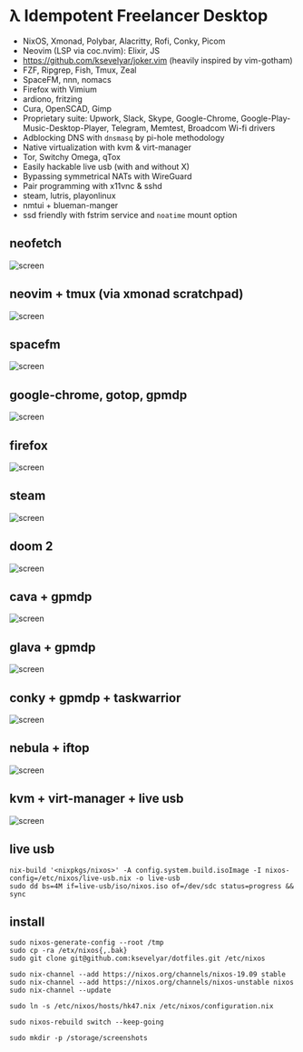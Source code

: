 # λ Idempotent Freelancer Desktop 

* NixOS, Xmonad, Polybar, Alacritty, Rofi, Conky, Picom
* Neovim (LSP via coc.nvim): Elixir, JS
* https://github.com/ksevelyar/joker.vim (heavily inspired by vim-gotham)
* FZF, Ripgrep, Fish, Tmux, Zeal
* SpaceFM, nnn, nomacs
* Firefox with Vimium
* ardiono, fritzing
* Cura, OpenSCAD, Gimp
* Proprietary suite: Upwork, Slack, Skype, Google-Chrome, Google-Play-Music-Desktop-Player, Telegram, Memtest, Broadcom Wi-fi drivers
* Adblocking DNS with `dnsmasq` by pi-hole methodology
* Native virtualization with kvm & virt-manager
* Tor, Switchy Omega, qTox 
* Easily hackable live usb (with and without X)
* Bypassing symmetrical NATs with WireGuard
* Pair programming with x11vnc & sshd
* steam, lutris, playonlinux
* nmtui + blueman-manger 
* ssd friendly with fstrim service and `noatime` mount option

## neofetch

![screen](https://i.imgur.com/HU6YF0L.png)

## neovim + tmux (via xmonad scratchpad)

![screen](https://i.imgur.com/z95oCew.png)

## spacefm

![screen](https://i.imgur.com/h2nnCWM.png)

## google-chrome, gotop, gpmdp

![screen](https://i.imgur.com/wiIFOdI.png)

## firefox

![screen](https://i.imgur.com/BYpqCbi.png)

## steam

![screen](https://i.imgur.com/GxNoW6l.png)

## doom 2

![screen](https://i.imgur.com/xXcIXu0.png)

## cava + gpmdp

![screen](https://i.imgur.com/Yvq668e.png)

## glava + gpmdp

![screen](https://i.imgur.com/E1Z5XFo.png)

## conky + gpmdp + taskwarrior

![screen](https://i.imgur.com/fWKORz4.png)

## nebula + iftop

![screen](https://i.imgur.com/V99iRiB.png)

## kvm + virt-manager + live usb

![screen](https://i.imgur.com/1n0SWwG.png)

## live usb

```
nix-build '<nixpkgs/nixos>' -A config.system.build.isoImage -I nixos-config=/etc/nixos/live-usb.nix -o live-usb
sudo dd bs=4M if=live-usb/iso/nixos.iso of=/dev/sdc status=progress && sync
```

## install

```
sudo nixos-generate-config --root /tmp
sudo cp -ra /etx/nixos{,.bak}
sudo git clone git@github.com:ksevelyar/dotfiles.git /etc/nixos

sudo nix-channel --add https://nixos.org/channels/nixos-19.09 stable
sudo nix-channel --add https://nixos.org/channels/nixos-unstable nixos
sudo nix-channel --update

sudo ln -s /etc/nixos/hosts/hk47.nix /etc/nixos/configuration.nix

sudo nixos-rebuild switch --keep-going

sudo mkdir -p /storage/screenshots
```
